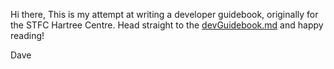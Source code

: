 Hi there, 
This is my attempt at writing a developer guidebook, originally for the STFC Hartree Centre. Head straight to the [devGuidebook.md](devGuidebook.md) and happy reading! 

Dave 
